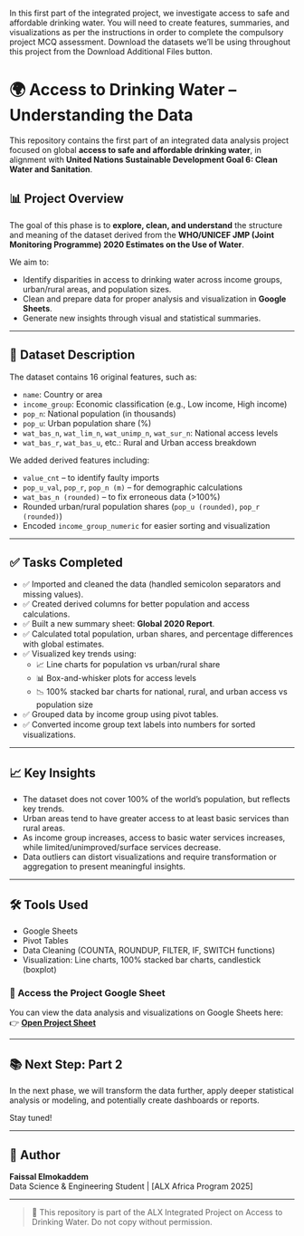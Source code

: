 In this first part of the integrated project, we investigate access to safe and affordable drinking water. You will need to create features, summaries, and visualizations as per the instructions in order to complete the compulsory project MCQ assessment. Download the datasets we’ll be using throughout this project from the Download Additional Files button.

# 🌍 Access to Drinking Water – Understanding the Data

This repository contains the first part of an integrated data analysis project focused on global **access to safe and affordable drinking water**, in alignment with **United Nations Sustainable Development Goal 6: Clean Water and Sanitation**.

## 📊 Project Overview

The goal of this phase is to **explore, clean, and understand** the structure and meaning of the dataset derived from the **WHO/UNICEF JMP (Joint Monitoring Programme) 2020 Estimates on the Use of Water**.

We aim to:
- Identify disparities in access to drinking water across income groups, urban/rural areas, and population sizes.
- Clean and prepare data for proper analysis and visualization in **Google Sheets**.
- Generate new insights through visual and statistical summaries.

---

## 🧾 Dataset Description

The dataset contains 16 original features, such as:
- `name`: Country or area
- `income_group`: Economic classification (e.g., Low income, High income)
- `pop_n`: National population (in thousands)
- `pop_u`: Urban population share (%)
- `wat_bas_n`, `wat_lim_n`, `wat_unimp_n`, `wat_sur_n`: National access levels
- `wat_bas_r`, `wat_bas_u`, etc.: Rural and Urban access breakdown

We added derived features including:
- `value_cnt` – to identify faulty imports
- `pop_u_val`, `pop_r`, `pop_n (m)` – for demographic calculations
- `wat_bas_n (rounded)` – to fix erroneous data (>100%)
- Rounded urban/rural population shares (`pop_u (rounded)`, `pop_r (rounded)`)
- Encoded `income_group_numeric` for easier sorting and visualization

---

## ✅ Tasks Completed

- ✅ Imported and cleaned the data (handled semicolon separators and missing values).
- ✅ Created derived columns for better population and access calculations.
- ✅ Built a new summary sheet: **Global 2020 Report**.
- ✅ Calculated total population, urban shares, and percentage differences with global estimates.
- ✅ Visualized key trends using:
  - 📈 Line charts for population vs urban/rural share
  - 📊 Box-and-whisker plots for access levels
  - 📉 100% stacked bar charts for national, rural, and urban access vs population size
- ✅ Grouped data by income group using pivot tables.
- ✅ Converted income group text labels into numbers for sorted visualizations.

---

## 📈 Key Insights

- The dataset does not cover 100% of the world’s population, but reflects key trends.
- Urban areas tend to have greater access to at least basic services than rural areas.
- As income group increases, access to basic water services increases, while limited/unimproved/surface services decrease.
- Data outliers can distort visualizations and require transformation or aggregation to present meaningful insights.

---

## 🛠️ Tools Used

- Google Sheets
- Pivot Tables
- Data Cleaning (COUNTA, ROUNDUP, FILTER, IF, SWITCH functions)
- Visualization: Line charts, 100% stacked bar charts, candlestick (boxplot)

### 📎 Access the Project Google Sheet

You can view the data analysis and visualizations on Google Sheets here:  
👉 [**Open Project Sheet**](https://docs.google.com/spreadsheets/d/10AQHmFWkgiwqw4etjSIFEp-FFRjyOm5YA2U1jhR6nnk/edit?usp=sharing)

---

## 📚 Next Step: Part 2

In the next phase, we will transform the data further, apply deeper statistical analysis or modeling, and potentially create dashboards or reports.

Stay tuned!

---

## 👤 Author

**Faissal Elmokaddem**  
Data Science & Engineering Student | [ALX Africa Program 2025]

---

> 📁 This repository is part of the ALX Integrated Project on Access to Drinking Water. Do not copy without permission.
